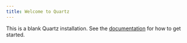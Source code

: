 ```yaml
---
title: Welcome to Quartz
---
```

	
This is a blank Quartz installation.
See the [documentation](https://quartz.jzhao.xyz) for how to get started.
